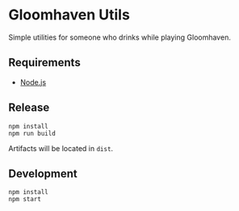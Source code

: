 # Gloomhaven Utils
Simple utilities for someone who drinks while playing Gloomhaven.

## Requirements
* [Node.js](https://nodejs.org/en/)

## Release

    npm install
    npm run build
Artifacts will be located in `dist`.

## Development
    npm install
    npm start